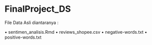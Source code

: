 # FinalProject_DS

File Data Asli diantaranya : 

  •	sentimen_analisis.Rmd
  •	reviews_shopee.csv
  •	negative-words.txt
  •	positive-words.txt
